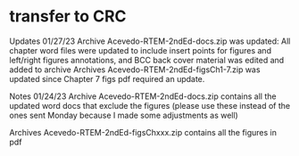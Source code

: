 # transfer to CRC

Updates 01/27/23
Archive Acevedo-RTEM-2ndEd-docs.zip was updated: All chapter word files were updated to include insert points for figures and left/right figures annotations, and BCC back cover material was edited and added to archive
Archives Acevedo-RTEM-2ndEd-figsCh1-7.zip was updated since Chapter 7 figs pdf required an update.

Notes 01/24/23
Archive Acevedo-RTEM-2ndEd-docs.zip contains all the updated word docs that exclude the figures (please use these instead of the ones sent Monday because I made some adjustments as well)

Archives Acevedo-RTEM-2ndEd-figsChxxx.zip contains all the figures in pdf

